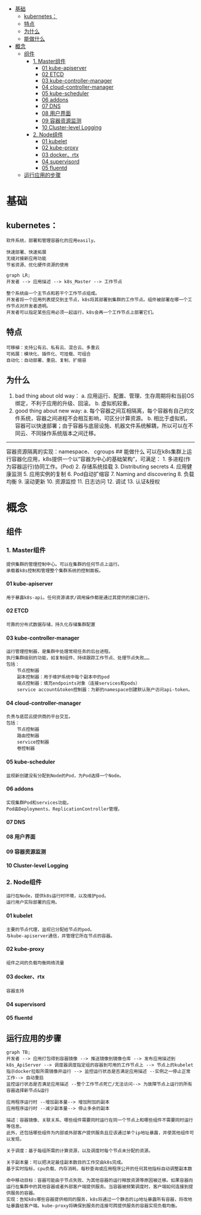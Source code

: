 
<!-- @import "[TOC]" {cmd="toc" depthFrom=1 depthTo=6 orderedList=false} -->

<!-- code_chunk_output -->

- [基础](#基础)
  - [kubernetes：](#kubernetes)
  - [特点](#特点)
  - [为什么](#为什么)
  - [能做什么](#能做什么)
- [概念](#概念)
  - [组件](#组件)
    - [1. Master组件](#1-master组件)
      - [01 kube-apiserver](#01-kube-apiserver)
      - [02 ETCD](#02-etcd)
      - [03 kube-controller-manager](#03-kube-controller-manager)
      - [04 cloud-controller-manager](#04-cloud-controller-manager)
      - [05 kube-scheduler](#05-kube-scheduler)
      - [06 addons](#06-addons)
      - [07 DNS](#07-dns)
      - [08 用户界面](#08-用户界面)
      - [09 容器资源监测](#09-容器资源监测)
      - [10 Cluster-level Logging](#10-cluster-level-logging)
    - [2. Node组件](#2-node组件)
      - [01 kubelet](#01-kubelet)
      - [02 kube-proxy](#02-kube-proxy)
      - [03 docker、rtx](#03-dockerrtx)
      - [04 supervisord](#04-supervisord)
      - [05 fluentd](#05-fluentd)
  - [运行应用的步骤](#运行应用的步骤)

<!-- /code_chunk_output -->

# 基础
## kubernetes：
    软件系统，部署和管理容器化的应用easily。

    快速部署、快速拓展
    无缝对接新应用功能
    节省资源、优化硬件资源的使用

```mermaid
graph LR;
开发者 --> 应用描述 --> k8s_Master --> 工作节点 
```
    整个系统由一个主节点和若干个工作节点组成。
    开发者将一个应用列表提交到主节点，k8s将其部署到集群的工作节点。组件被部署在哪一个工作节点对开发者透明。
    开发者可以指定某些应用必须一起运行，k8s会再一个工作节点上部署它们。
## 特点
    可移植：支持公有云、私有云、混合云、多重云
    可拓展：模块化、插件化、可挂载、可组合
    自动化：自动部署、重启、复制、扩缩容
## 为什么
1. bad thing about old way：
a. 应用运行、配置、管理、生存周期将和当前OS绑定，不利于应用的升级、回滚。
b. 虚拟机较重。
2. good thing about new way:
a. 每个容器之间互相隔离，每个容器有自己的文件系统，容器之间进程不会相互影响，可区分计算资源。
b. 相比于虚拟机，容器可以快速部署；由于容器与底层设施、机器文件系统解耦，所以可以在不同云、不同操作系统版本之间迁移。
<hr>
    容器资源隔离的实现：namespace、 cgroups
## 能做什么
    可以在k8s集群上运行容器化应用，k8s提供一个以“容器为中心的基础架构”，可满足：
    1. 多进程(作为容器运行)协同工作。(Pod)
    2. 存储系统挂载
    3. Distributing secrets
    4. 应用健康监测
    5. 应用实例的复制
    6. Pod自动扩缩容
    7. Naming and discovering
    8. 负载均衡
    9. 滚动更新
    10. 资源监控
    11. 日志访问
    12. 调试
    13. 认证&授权

# 概念
## 组件
### 1. Master组件
    提供集群的管理控制中心。可以在集群的任何节点上运行。
    承载着k8s控制和管理整个集群系统的控制面板。
#### 01 kube-apiserver
    用于暴露k8s-api。任何资源请求/调用操作都是通过其提供的接口进行。
#### 02 ETCD
    可靠的分布式数据存储，持久化存储集群配置
#### 03 kube-controller-manager
    运行管理控制器，是集群中处理常规任务的后台进程。
    执行集群级别的功能，如复制组件、持续跟踪工作节点、处理节点失败……
    包括：
        节点控制器
        副本控制器：用于维护系统中每个副本中的pod
        端点控制器：填充endpoints对象（连接services和pods）
        service account&token控制器：为新的namespace创建默认账户访问api-token。
#### 04 cloud-controller-manager
    负责与底层云提供商的平台交互。
    包括：
        节点控制器
        路由控制器
        service控制器
        卷控制器
#### 05 kube-scheduler
    监视新创建没有分配到Node的Pod，为Pod选择一个Node。
#### 06 addons
    实现集群Pod和services功能。
    Pod由Deployments、ReplicationController管理。
#### 07 DNS
#### 08 用户界面
#### 09 容器资源监测
#### 10 Cluster-level Logging
### 2. Node组件
    运行在Node，提供k8s运行时环境，以及维护pod。
    运行用户实际部署的应用。
#### 01 kubelet
    主要的节点代理，监视已分配给节点的pod。
    与kube-apiserver通信，并管理它所在节点的容器。
#### 02 kube-proxy
    组件之间的负载均衡网络流量
#### 03 docker、rtx
    容器支持
#### 04 supervisord
#### 05 fluentd

## 运行应用的步骤
```mermaid
graph TB;
开发者 --> 应用打包得到容器镜像 --> 推送镜像到镜像仓库 --> 发布应用描述到k8s_ApiServer --> 调度器调度指定组的容器到可用的工作节点上 --> 节点上的kubelet指示docker拉取所需镜像并运行 --> 监控运行状态是否满足应用描述 --实例之一停止正常工作--> 自动重启
监控运行状态是否满足应用描述 --整个工作节点死亡/无法访问--> 为故障节点上运行的所有容器选择新节点&运行

应用程序运行时 --增加副本量--> 增加附加的副本
应用程序运行时 --减少副本量--> 停止多余的副本
```
    描述：容器镜像、关联关系、哪些组件需要同时运行在同一个节点上和哪些组件不需要同时运行等信息。
    此外，还包括哪些组件为内部或外部客户提供服务且应该通过单个ip地址暴露，并使其他组件可以发现。
    
    关于调度：基于每组所需的计算资源，以及调度时每个节点未分配的资源。

    关于副本量：可以把决定最佳副本数目的工作交由k8s完成。
    基于实时指标，cpu负载、内存消耗、每秒查询或应用程序公开的任何其他指标自动调整副本数

    命中移动目标：容器可能由于节点失败、为其他容器的运行释放资源等原因被迁移。如果容器向运行在集群中的其他容器或者外部客户端提供服务。当容器被频繁调度时，客户端如何连接到提供服务的容器。
    实现：告知k8s哪些容器提供相同的服务，k8s将通过一个静态的ip地址暴露所有容器，将改地址暴露给客户端。kube-proxy将确保到服务的连接可跨提供服务的容器实现负载均衡。
    